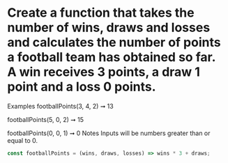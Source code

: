 # Create a function that takes the number of wins, draws and losses and calculates the number of points a football team has obtained so far. A win receives 3 points, a draw 1 point and a loss 0 points.

Examples
footballPoints(3, 4, 2) ➞ 13

footballPoints(5, 0, 2) ➞ 15

footballPoints(0, 0, 1) ➞ 0
Notes
Inputs will be numbers greater than or equal to 0.

```javascript
const footballPoints = (wins, draws, losses) => wins * 3 + draws;
```
